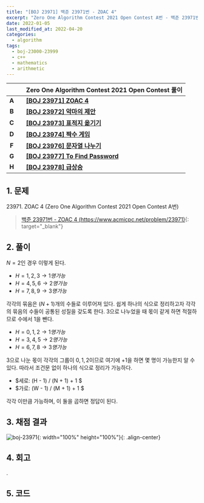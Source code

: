 ```yaml
---
title: "[BOJ 23971] 백준 23971번 - ZOAC 4"
excerpt: "Zero One Algorithm Contest 2021 Open Contest A번 - 백준 23971번 ZOAC 4 풀이"
date: 2022-01-05
last_modified_at: 2022-04-20
categories:
  - algorithm
tags:
  - boj-23000-23999
  - c++
  - mathematics
  - arithmetic
---
```


|||Zero One Algorithm Contest 2021 Open Contest 풀이|
|:---:|:---:|:---|
|**A**||**[[BOJ 23971] ZOAC 4](https://burningfalls.github.io/algorithm/boj-23971/)**|
|**B**||**[[BOJ 23972] 악마의 제안](https://burningfalls.github.io/algorithm/boj-23972/)**|
|**C**||**[[BOJ 23973] 표적지 옮기기](https://burningfalls.github.io/algorithm/boj-23973/)**|
|**D**||**[[BOJ 23974] 짝수 게임](https://burningfalls.github.io/algorithm/boj-23974/)**|
|**F**||**[[BOJ 23976] 문자열 나누기](https://burningfalls.github.io/algorithm/boj-23976/)**|
|**G**||**[[BOJ 23977] To Find Password](https://burningfalls.github.io/algorithm/boj-23977/)**|
|**H**||**[[BOJ 23978] 급상승](https://burningfalls.github.io/algorithm/boj-23978/)**|

## 1. 문제
$23971$. ZOAC 4 (Zero One Algorithm Contest 2021 Open Contest A번)

> [백준 23971번 - ZOAC 4 (https://www.acmicpc.net/problem/23971)](https://www.acmicpc.net/problem/23971){: target="_blank"}

## 2. 풀이

$N=2$인 경우 이렇게 된다.

* $H=1, 2, 3 \rightarrow 1명 가능$
* $H=4, 5, 6 \rightarrow 2명 가능$
* $H=7, 8, 9 \rightarrow 3명 가능$

각각의 묶음은 $(N+1)$개의 수들로 이루어져 있다. 쉽게 하나의 식으로 정리하고자 각각의 묶음의 수들이 공통된 성질을 갖도록 한다. $3$으로 나누었을 때 몫이 같게 하면 적절하므로 수에서 $1$을 뺀다.

* $H=0, 1, 2 \rightarrow 1명 가능$
* $H=3, 4, 5 \rightarrow 2명 가능$
* $H=6, 7, 8 \rightarrow 3명 가능$

$3$으로 나눈 몫이 각각의 그룹이 $0, 1, 2$이므로 여기에 $+1$을 하면 몇 명이 가능한지 알 수 있다. 따라서 조건문 없이 하나의 식으로 정리가 가능하다.

* $세로: (H - 1) / (N + 1) + 1 $
* $가로: (W - 1) / (M + 1) + 1 $

각각 이만큼 가능하며, 이 둘을 곱하면 정답이 된다.

## 3. 채점 결과

![boj-23971](https://user-images.githubusercontent.com/30232837/160995296-16c7e084-139e-4853-a447-4afec9342de7.png "boj-23971"){: width="100%" height="100%"}{: .align-center}

## 4. 회고

.

## 5. 코드

<script src="https://gist.github.com/BurningFalls/d83688e224afe9516f74394e6001bb1a.js"></script>